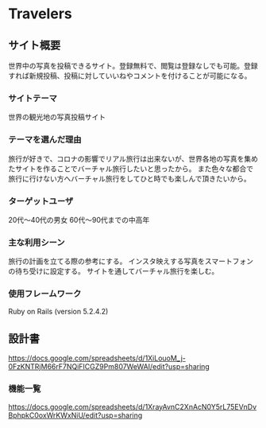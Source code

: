 # Travelers

## サイト概要
世界中の写真を投稿できるサイト。登録無料で、閲覧は登録なしでも可能。登録すれば新規投稿、投稿に対していいねやコメントを付けることが可能になる。

### サイトテーマ
世界の観光地の写真投稿サイト

### テーマを選んだ理由
旅行が好きで、コロナの影響でリアル旅行は出来ないが、世界各地の写真を集めたサイトを作ることでバーチャル旅行したいと思ったから。
また色々な都合で旅行に行けない方へバーチャル旅行をしてひと時でも楽しんで頂きたいから。

### ターゲットユーザ
20代〜40代の男女
60代〜90代までの中高年

### 主な利用シーン
旅行の計画を立てる際の参考にする。
インスタ映えする写真をスマートフォンの待ち受けに設定する。
サイトを通してバーチャル旅行を楽しむ。

### 使用フレームワーク
Ruby on Rails (version 5.2.4.2)

## 設計書
https://docs.google.com/spreadsheets/d/1XiLouoM_j-0FzKNTRjM66rF7NQiFICGZ9Pm807WeWAI/edit?usp=sharing

### 機能一覧
<https://docs.google.com/spreadsheets/d/1XrayAvnC2XnAcN0Y5rL75EVnDvBphpkC0oxWrKWxNiU/edit?usp=sharing>
